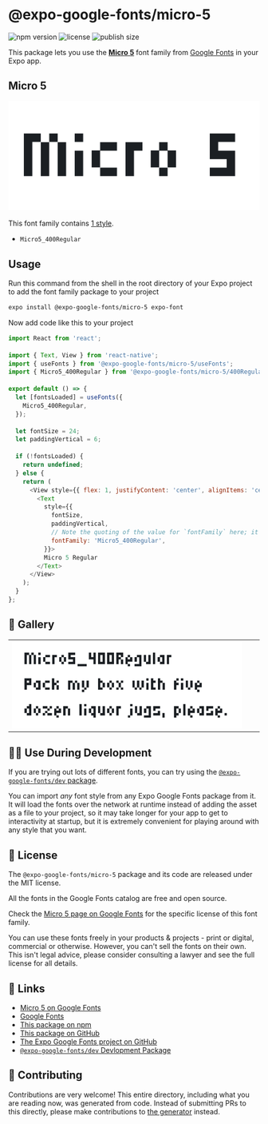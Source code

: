 # @expo-google-fonts/micro-5

![npm version](https://flat.badgen.net/npm/v/@expo-google-fonts/micro-5)
![license](https://flat.badgen.net/github/license/expo/google-fonts)
![publish size](https://flat.badgen.net/packagephobia/install/@expo-google-fonts/micro-5)

This package lets you use the [**Micro 5**](https://fonts.google.com/specimen/Micro+5) font family from [Google Fonts](https://fonts.google.com/) in your Expo app.

## Micro 5

![Micro 5](./font-family.png)

This font family contains [1 style](#-gallery).

- `Micro5_400Regular`

## Usage

Run this command from the shell in the root directory of your Expo project to add the font family package to your project
```sh
expo install @expo-google-fonts/micro-5 expo-font
```

Now add code like this to your project
```js
import React from 'react';

import { Text, View } from 'react-native';
import { useFonts } from '@expo-google-fonts/micro-5/useFonts';
import { Micro5_400Regular } from '@expo-google-fonts/micro-5/400Regular';

export default () => {
  let [fontsLoaded] = useFonts({
    Micro5_400Regular,
  });

  let fontSize = 24;
  let paddingVertical = 6;

  if (!fontsLoaded) {
    return undefined;
  } else {
    return (
      <View style={{ flex: 1, justifyContent: 'center', alignItems: 'center' }}>
        <Text
          style={{
            fontSize,
            paddingVertical,
            // Note the quoting of the value for `fontFamily` here; it expects a string!
            fontFamily: 'Micro5_400Regular',
          }}>
          Micro 5 Regular
        </Text>
      </View>
    );
  }
};

```

## 🔡 Gallery


||||
|-|-|-|
|![Micro5_400Regular](.//400Regular/Micro5_400Regular.ttf.png)||||


## 👩‍💻 Use During Development

If you are trying out lots of different fonts, you can try using the [`@expo-google-fonts/dev` package](https://github.com/expo/google-fonts/tree/master/font-packages/dev#readme).

You can import *any* font style from any Expo Google Fonts package from it. It will load the fonts
over the network at runtime instead of adding the asset as a file to your project, so it may take longer
for your app to get to interactivity at startup, but it is extremely convenient
for playing around with any style that you want.

## 📖 License

The `@expo-google-fonts/micro-5` package and its code are released under the MIT license.

All the fonts in the Google Fonts catalog are free and open source.

Check the [Micro 5 page on Google Fonts](https://fonts.google.com/specimen/Micro+5) for the specific license of this font family.

You can use these fonts freely in your products & projects - print or digital, commercial or otherwise. However, you can't sell the fonts on their own. This isn't legal advice, please consider consulting a lawyer and see the full license for all details.

## 🔗 Links

- [Micro 5 on Google Fonts](https://fonts.google.com/specimen/Micro+5)
- [Google Fonts](https://fonts.google.com/)
- [This package on npm](https://www.npmjs.com/package/@expo-google-fonts/micro-5)
- [This package on GitHub](https://github.com/expo/google-fonts/tree/master/font-packages/micro-5)
- [The Expo Google Fonts project on GitHub](https://github.com/expo/google-fonts)
- [`@expo-google-fonts/dev` Devlopment Package](https://github.com/expo/google-fonts/tree/master/font-packages/dev)

## 🤝 Contributing

Contributions are very welcome! This entire directory, including what you are reading now, was generated from code. Instead of submitting PRs to this directly, please make contributions to [the generator](https://github.com/expo/google-fonts/tree/master/packages/generator) instead.

